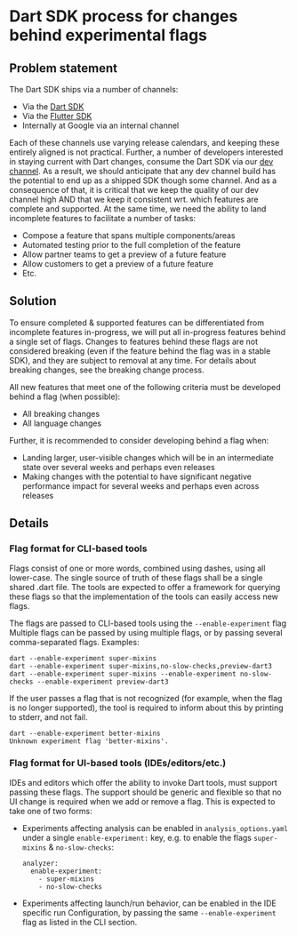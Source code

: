 # Dart SDK process for changes behind experimental flags

## Problem statement

The Dart SDK ships via a number of channels:

- Via the [Dart SDK](https://dart.dev/get-dart#install)
- Via the [Flutter SDK](https://flutter.dev/)
- Internally at Google via an internal channel

Each of these channels use varying release calendars, and keeping these entirely
aligned is not practical. Further, a number of developers interested in staying
current with Dart changes, consume the Dart SDK via our [dev
channel](https://github.com/dart-lang/sdk/wiki/Branches-and-releases). As a
result, we should anticipate that any dev channel build has the potential to end
up as a shipped SDK though some channel. And as a consequence of that, it is
critical that we keep the quality of our dev channel high AND that we keep it
consistent wrt. which features are complete and supported. At the same time, we
need the ability to land incomplete features to facilitate a number of tasks:

- Compose a feature that spans multiple components/areas
- Automated testing prior to the full completion of the feature
- Allow partner teams to get a preview of a future feature
- Allow customers to get a preview of a future feature
- Etc.

## Solution

To ensure completed & supported features can be differentiated from incomplete
features in-progress, we will put all in-progress features behind a single set
of flags. Changes to features behind these flags are not considered breaking
(even if the feature behind the flag was in a stable SDK), and they are subject
to removal at any time. For details about breaking changes, see the breaking
change process.

All new features that meet one of the following criteria must be developed
behind a flag (when possible):

- All breaking changes
- All language changes

Further, it is recommended to consider developing behind a flag when:

- Landing larger, user-visible changes which will be in an intermediate state
  over several weeks and perhaps even releases
- Making changes with the potential to have significant negative performance
  impact for several weeks and perhaps even across releases

## Details

### Flag format for CLI-based tools

Flags consist of one or more words, combined using dashes, using all lower-case.
The single source of truth of these flags shall be a single shared .dart file.
The tools are expected to offer a framework for querying these flags so that the
implementation of the tools can easily access new flags.

The flags are passed to CLI-based tools using the `--enable-experiment` flag
Multiple flags can be passed by using multiple flags, or by passing several
comma-separated flags. Examples:

```
dart --enable-experiment super-mixins
dart --enable-experiment super-mixins,no-slow-checks,preview-dart3
dart --enable-experiment super-mixins --enable-experiment no-slow-checks --enable-experiment preview-dart3
```

If the user passes a flag that is not recognized (for example, when the flag is
no longer supported), the tool is required to inform about this by printing to
stderr, and not fail.

```
dart --enable-experiment better-mixins
Unknown experiment flag 'better-mixins'.
```

### Flag format for UI-based tools (IDEs/editors/etc.)

IDEs and editors which offer the ability to invoke Dart tools, must support
passing these flags. The support should be generic and flexible so that no UI
change is required when we add or remove a flag. This is expected to take one of
two forms:

- Experiments affecting analysis can be enabled in `analysis_options.yaml` under
  a single `enable-experiment:` key, e.g. to enable the flags `super-mixins` &
  `no-slow-checks`:

  ```
  analyzer:
    enable-experiment:
      - super-mixins
      - no-slow-checks
  ```

- Experiments affecting launch/run behavior, can be enabled in the IDE specific
  run Configuration, by passing the same `--enable-experiment` flag as listed in
  the CLI section.
